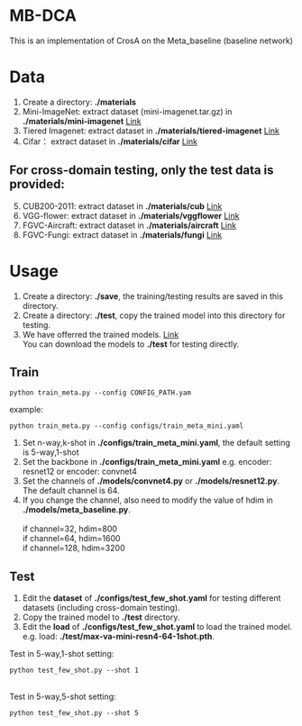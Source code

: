 # MB-DCA
This is an implementation of CrosA on the Meta_baseline (baseline network)

# Data
1. Create a directory: **./materials** 
2. Mini-ImageNet: extract dataset (mini-imagenet.tar.gz) in  **./materials/mini-imagenet**  [Link](https://drive.google.com/file/d/1uvE6rG_QM_tIUViEqN08filSkyYHsfpU/view)
3. Tiered Imagenet: extract dataset in  **./materials/tiered-imagenet**  [Link](https://drive.google.com/file/d/1Y54Nwimfilhf245BaTnyZ7x16hnNc0B5/view)
4. Cifar： extract dataset in  **./materials/cifar** [Link](https://drive.google.com/file/d/1JfnX_8MIHHOdmiOTX96B8IGSgR8d6hZL/view)
## For cross-domain testing, only the test data is provided:
5. CUB200-2011: extract dataset in  **./materials/cub**  [Link](https://drive.google.com/file/d/17P0W-pTWPZUvN5Ul8MYxxzduXAz-LpDM/view)
6. VGG-flower: extract dataset in  **./materials/vggflower**  [Link](https://drive.google.com/file/d/1czK3osLvtyfa6YHQciPadC6QZllvbPL7/view)
7. FGVC-Aircraft: extract dataset in  **./materials/aircraft**  [Link](https://drive.google.com/file/d/1sb-xvQC2b1xXkecEWc2BX5JK2bIoHd-W/view)
8. FGVC-Fungi: extract dataset in  **./materials/fungi**  [Link](https://drive.google.com/file/d/1y9jl3xHKj3_9tNfuvpsGj196rBgCErZV/view)

# Usage
1. Create a directory:  **./save**, the training/testing results are saved in this directory.
2. Create a directory:  **./test**, copy the trained model into this directory for testing.
3. We have offerred the trained models. [Link](https://drive.google.com/drive/folders/1PTcUwVxuBRHVWkI2dTo_Ls00lZsrn1Zr)
   <br>You can download the models to **./test** for testing directly.
## Train
```
python train_meta.py --config CONFIG_PATH.yam
```
example:
```
python train_meta.py --config configs/train_meta_mini.yaml
```
1. Set n-way,k-shot in **./configs/train_meta_mini.yaml**, the default setting is 5-way,1-shot
1. Set the backbone in **./configs/train_meta_mini.yaml** e.g. encoder: resnet12 or encoder: convnet4
2. Set the channels of  **./models/convnet4.py** or  **./models/resnet12.py**. The default channel is 64.
3. If you change the channel, also need to modify the value of hdim in **./models/meta_baseline.py**.  
<br>if channel=32, hdim=800
<br>if channel=64, hdim=1600
<br>if channel=128, hdim=3200
## Test
1. Edit the **dataset** of **./configs/test_few_shot.yaml** for testing different datasets (including cross-domain testing).
2. Copy the trained model to  **./test** directory.
3. Edit the **load** of **./configs/test_few_shot.yaml** to load the trained model. e.g. load: **./test/max-va-mini-resn4-64-1shot.pth**.

Test in 5-way,1-shot setting:
```
python test_few_shot.py --shot 1
```
<br>Test in 5-way,5-shot setting:
```
python test_few_shot.py --shot 5
```
